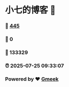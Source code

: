 # 小七的博客 :link:  
### :page_facing_up: [445](/tag.html) 
### :speech_balloon: 0 
### :hibiscus: 133329 
### :alarm_clock: 2025-07-25 09:33:07 
### Powered by :heart: [Gmeek](https://github.com/Meekdai/Gmeek)
